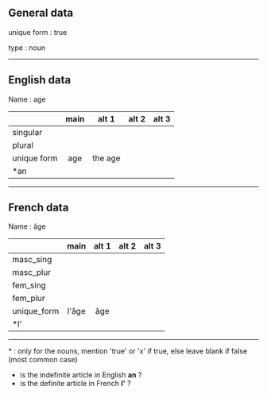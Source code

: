 ## General data

unique form : true

type : noun

---

## English data

Name : age

|             | main |  alt 1  | alt 2 | alt 3 |
| :---------- | :--: | :-----: | :---: | ----- |
| singular    |      |         |       |       |
| plural      |      |         |       |       |
| unique form | age  | the age |       |       |
| \*an        |      |         |       |       |

---

## French data

Name : âge

|             | main  | alt 1 | alt 2 | alt 3 |
| :---------- | :---: | :---: | :---: | :---: |
| masc_sing   |       |       |       |       |
| masc_plur   |       |       |       |       |
| fem_sing    |       |       |       |       |
| fem_plur    |       |       |       |       |
| unique_form | l'âge |  âge  |       |       |
| \*l'        |       |       |       |       |

---

\* : only for the nouns, mention 'true' or 'x' if true, else leave blank if false (most common case)

- is the indefinite article in English **an** ?
- is the definite article in French **l'** ?
